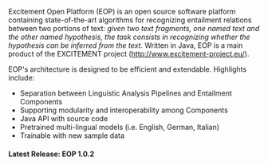 Excitement Open Platform (EOP) is an open source software platform containing state-of-the-art algorithms for recognizing entailment relations between two portions of text: _given two text fragments, one named text and the other named hypothesis, the task consists in recognizing whether the hypothesis can be inferred from the text._  Written in Java, EOP is a main product of the EXCITEMENT project (http://www.excitement-project.eu/).

EOP's architecture is designed to be efficient and extendable. Highlights include:

* Separation between Linguistic Analysis Pipelines and Entailment Components
* Supporting modularity and interoperability among Components
* Java API with source code
* Pretrained multi-lingual models (i.e. English, German, Italian)
* Trainable with new sample data
    
#### Latest Release: EOP 1.0.2